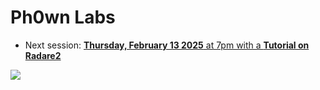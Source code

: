 # Ph0wn Labs

- Next session: [**Thursday, February 13 2025** at 7pm with a **Tutorial on Radare2**](./labs-01/ph0wnlabs-01.md)

![](./labs-01/ph0wn.Labs_LAB-01.png)

